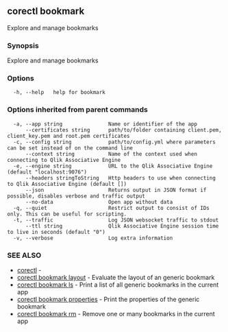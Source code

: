## corectl bookmark

Explore and manage bookmarks

### Synopsis

Explore and manage bookmarks

### Options

```
  -h, --help   help for bookmark
```

### Options inherited from parent commands

```
  -a, --app string               Name or identifier of the app
      --certificates string      path/to/folder containing client.pem, client_key.pem and root.pem certificates
  -c, --config string            path/to/config.yml where parameters can be set instead of on the command line
      --context string           Name of the context used when connecting to Qlik Associative Engine
  -e, --engine string            URL to the Qlik Associative Engine (default "localhost:9076")
      --headers stringToString   Http headers to use when connecting to Qlik Associative Engine (default [])
      --json                     Returns output in JSON format if possible, disables verbose and traffic output
      --no-data                  Open app without data
  -q, --quiet                    Restrict output to consist of IDs only. This can be useful for scripting.
  -t, --traffic                  Log JSON websocket traffic to stdout
      --ttl string               Qlik Associative Engine session time to live in seconds (default "0")
  -v, --verbose                  Log extra information
```

### SEE ALSO

* [corectl](corectl.md)	 - 
* [corectl bookmark layout](corectl_bookmark_layout.md)	 - Evaluate the layout of an generic bookmark
* [corectl bookmark ls](corectl_bookmark_ls.md)	 - Print a list of all generic bookmarks in the current app
* [corectl bookmark properties](corectl_bookmark_properties.md)	 - Print the properties of the generic bookmark
* [corectl bookmark rm](corectl_bookmark_rm.md)	 - Remove one or many bookmarks in the current app

